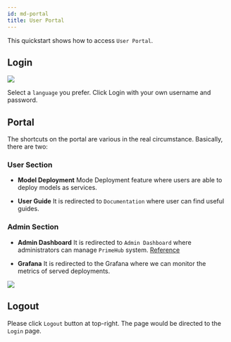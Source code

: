 ```yaml
---
id: md-portal
title: User Portal
---
```


This quickstart shows how to access `User Portal`.

## Login

![](assets/login_1.png)

Select a `language` you prefer. Click Login with your own username and password.

## Portal
The shortcuts on the portal are various in the real circumstance. Basically, there are two:

### User Section

+ **Model Deployment**
Mode Deployment feature where users are able to deploy models as services.

+ **User Guide**
It is redirected to `Documentation` where user can find useful guides.

### Admin Section

+ **Admin Dashboard**
It is redirected to `Admin Dashboard` where administrators can manage `PrimeHub` system.
[Reference](admin-dashboard.md)

+ **Grafana**
It is redirected to the Grafana where we can monitor the metrics of served deployments.

![](assets/md_portal.png)

## Logout
Please click `Logout` button at top-right. The page would be directed to the `Login` page.


